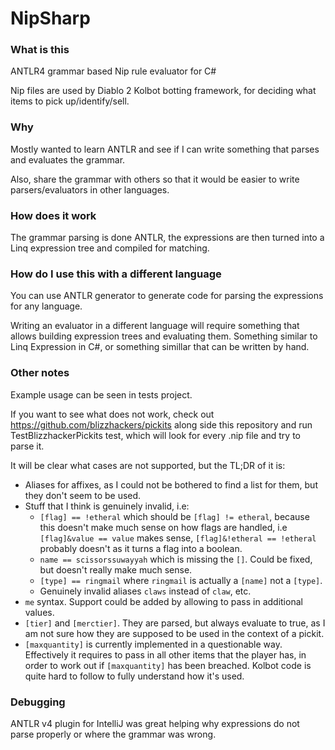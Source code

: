 # NipSharp

### What is this

ANTLR4 grammar based Nip rule evaluator for C#

Nip files are used by Diablo 2 Kolbot botting framework, for deciding what items to pick up/identify/sell.

### Why

Mostly wanted to learn ANTLR and see if I can write something that parses and evaluates the grammar.

Also, share the grammar with others so that it would be easier to write parsers/evaluators in other languages.

### How does it work

The grammar parsing is done ANTLR, the expressions are then turned into a Linq expression tree and compiled for matching.

### How do I use this with a different language

You can use ANTLR generator to generate code for parsing the expressions for any language.

Writing an evaluator in a different language will require something that allows building expression trees and evaluating them.
Something similar to Linq Expression in C#, or something simillar that can be written by hand.

### Other notes

Example usage can be seen in tests project.

If you want to see what does not work, check out https://github.com/blizzhackers/pickits along side this repository and run TestBlizzhackerPickits test,
which will look for every .nip file and try to parse it.

It will be clear what cases are not supported, but the TL;DR of it is:

* Aliases for affixes, as I could not be bothered to find a list for them, but they don't seem to be used.
* Stuff that I think is genuinely invalid, i.e:
  * `[flag] == !etheral` which should be `[flag] != etheral`, because this doesn't make much sense on how flags are handled, i.e `[flag]&value == value` makes sense, `[flag]&!etheral == !etheral` probably doesn't as it turns a flag into a boolean.
  * `name == scissorssuwayyah` which is missing the `[]`. Could be fixed, but doesn't really make much sense.
  * `[type] == ringmail` where `ringmail` is actually a `[name]` not a `[type]`.
  * Genuinely invalid aliases `claws` instead of `claw`, etc.
* `me` syntax. Support could be added by allowing to pass in additional values.
* `[tier]` and `[merctier]`. They are parsed, but always evaluate to true, as I am not sure how they are supposed to be used in the context of a pickit.
* `[maxquantity]` is currently implemented in a questionable way. Effectively it requires to pass in all other items that the player has, in order to work out if `[maxquantity]` has been breached. Kolbot code is quite hard to follow to fully understand how it's used.

### Debugging

ANTLR v4 plugin for IntelliJ was great helping why expressions do not parse properly or where the grammar was wrong.
